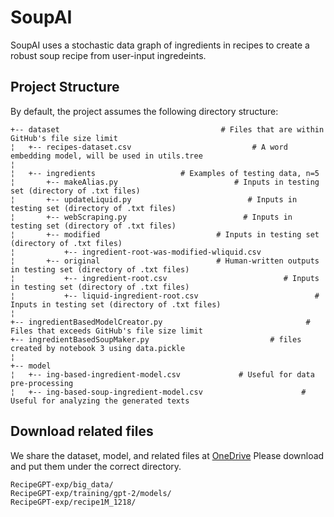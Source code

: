 # SoupAI
SoupAI uses a stochastic data graph of ingredients in recipes to create a robust soup recipe from user-input ingredeints.


## Project Structure
By default, the project assumes the following directory structure:
 
    +-- dataset                                    # Files that are within GitHub's file size limit
    ¦   +-- recipes-dataset.csv                           # A word embedding model, will be used in utils.tree
    ¦   
    ¦   +-- ingredients                   # Examples of testing data, n=5
    ¦       +-- makeAlias.py                          # Inputs in testing set (directory of .txt files)
    ¦       +-- updateLiquid.py                          # Inputs in testing set (directory of .txt files)
    ¦       +-- webScraping.py                          # Inputs in testing set (directory of .txt files)
    ¦       +-- modified                          # Inputs in testing set (directory of .txt files)
    ¦           +-- ingredient-root-was-modified-wliquid.csv
    ¦       +-- original                          # Human-written outputs in testing set (directory of .txt files)
    ¦           +-- ingredient-root.csv                          # Inputs in testing set (directory of .txt files)
    ¦           +-- liquid-ingredient-root.csv                          # Inputs in testing set (directory of .txt files)  
    ¦   
    +-- ingredientBasedModelCreator.py                                # Files that exceeds GitHub's file size limit
    +-- ingredientBasedSoupMaker.py                           # files created by notebook 3 using data.pickle   
    ¦   
    +-- model                               
    ¦   +-- ing-based-ingredient-model.csv             # Useful for data pre-processing
    ¦   +-- ing-based-soup-ingredient-model.csv                      # Useful for analyzing the generated texts

## Download related files
We share the dataset, model, and related files at [OneDrive](https://1drv.ms/u/s!AnHFRPEgz5RWuwaBg_RdnTTE2d86?e=BU4DQh)
Please download and put them under the correct directory.
```
RecipeGPT-exp/big_data/
RecipeGPT-exp/training/gpt-2/models/
RecipeGPT-exp/recipe1M_1218/

```
